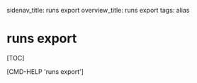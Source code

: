 sidenav_title: runs export
overview_title: runs export
tags: alias

# runs export

[TOC]

[CMD-HELP 'runs export']
